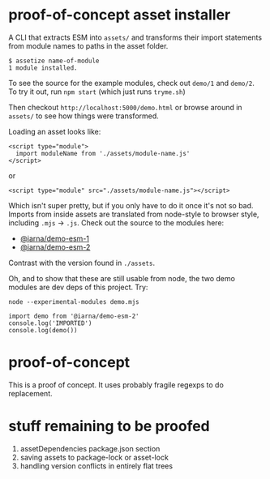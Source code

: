 # proof-of-concept asset installer

A CLI that extracts ESM into `assets/` and transforms their import
statements from module names to paths in the asset folder.

```
$ assetize name-of-module
1 module installed.
```

To see the source for the example modules, check out `demo/1` and `demo/2`. 
To try it out, run `npm start` (which just runs `tryme.sh`)

Then checkout `http://localhost:5000/demo.html` or browse around in `assets/` to see
how things were transformed.

Loading an asset looks like:

```
<script type="module">
  import moduleName from './assets/module-name.js'
</script>
```

or

```
<script type="module" src="./assets/module-name.js"></script>
```

Which isn't super pretty, but if you only have to do it once it's not so
bad.  Imports from inside assets are translated from node-style to browser
style, including `.mjs` → `.js`.  Check out the source to the modules here:

* [@iarna/demo-esm-1](demo/1)
* [@iarna/demo-esm-2](demo/2)

Contrast with the version found in `./assets`.

Oh, and to show that these are still usable from node, the two demo modules
are dev deps of this project. Try:

```
node --experimental-modules demo.mjs
```

```
import demo from '@iarna/demo-esm-2'
console.log('IMPORTED')
console.log(demo())
```

# proof-of-concept

This is a proof of concept.  It uses probably fragile regexps to do
replacement.

# stuff remaining to be proofed

1. assetDependencies package.json section
2. saving assets to package-lock or asset-lock
3. handling version conflicts in entirely flat trees
